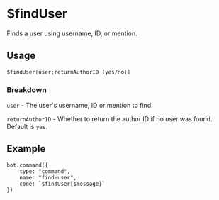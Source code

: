 # $findUser
Finds a user using username, ID, or mention.

## Usage
```$findUser[user;returnAuthorID (yes/no)]```

### Breakdown
`user` - The user's username, ID or mention to find.

`returnAuthorID` - Whether to return the author ID if no user was found. Default is `yes`.

## Example
```
bot.command({
    type: "command",
    name: "find-user",
    code: `$findUser[$message]`
})
```
